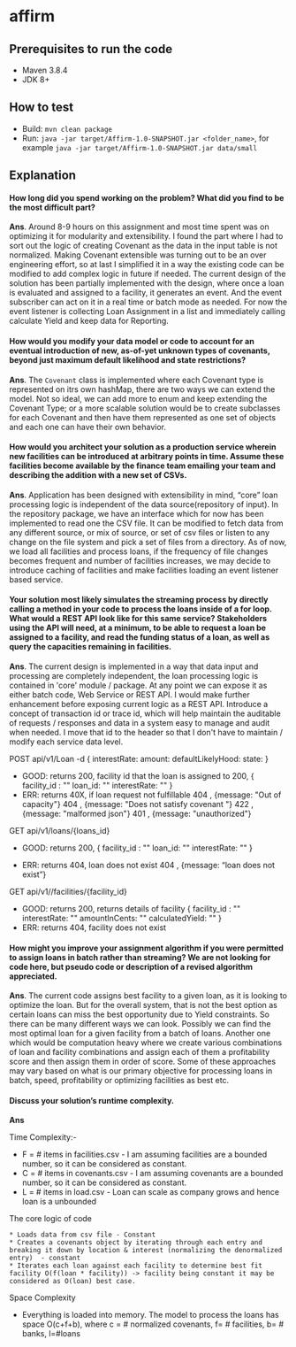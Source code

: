 # affirm


## Prerequisites to run the code

- Maven 3.8.4
- JDK 8+

## How to test
- Build: `mvn clean package`
- Run: `java -jar target/Affirm-1.0-SNAPSHOT.jar <folder_name>`, for example `java -jar target/Affirm-1.0-SNAPSHOT.jar data/small` 

## Explanation

#### How long did you spend working on the problem? What did you find to be the most difficult part?

**Ans**. Around 8-9 hours on this assignment and most time spent was on optimizing it for modularity and extensibility. I found the part where I had to sort out the logic of creating Covenant as the data in the input table is not normalized. Making Covenant extensible was turning out to be an over engineering effort, so at last I simplified it in a way the existing code can be modified to add complex logic in future if needed. The current design of the solution has been partially implemented with the design, where once a loan is evaluated and assigned to a facility, it generates an event. And the event subscriber can act on it in a real time or batch mode as needed. For now the event listener is collecting Loan Assignment in a list and immediately calling calculate Yield and keep data for Reporting.

#### How would you modify your data model or code to account for an eventual introduction of new, as-of-yet unknown types of covenants, beyond just maximum default likelihood and state restrictions? 

**Ans**. The `Covenant` class is implemented where each Covenant type is represented on itrs own hashMap, there are two ways we can extend the model. Not so ideal, we can add more to enum and keep extending the Covenant Type; or a more scalable solution would be to create subclasses for each Covenant and then have them represented as one set of objects and each one can have their own behavior.

#### How would you architect your solution as a production service wherein new facilities can be introduced at arbitrary points in time. Assume these facilities become available by the finance team emailing your team and describing the addition with a new set of CSVs. 

**Ans**. Application has been designed with extensibility in mind, “core” loan processing logic is independent of the data source(repository of input). In the repository package, we have an interface which for now has been implemented to read one the CSV file. It can be modified to fetch data from any different source, or mix of source, or set of csv files or listen to any change on the file system and pick a set of files from a directory. As of now, we load all facilities and process loans, if the frequency of file changes becomes frequent and number of facilities increases, we may decide to introduce caching of facilities and make facilities loading an event listener based service.

#### Your solution most likely simulates the streaming process by directly calling a method in your code to process the loans inside of a for loop. What would a REST API look like for this same service? Stakeholders using the API will need, at a minimum, to be able to request a loan be assigned to a facility, and read the funding status of a loan, as well as query the capacities remaining in facilities. 

**Ans**. The current design is implemented in a way that data input and processing are completely independent, the loan processing logic is contained in 'core' module / package. At any point we can expose it as either batch code, Web Service or REST API. I would make further enhancement before exposing current logic as a REST API. Introduce a concept of transaction id or trace id, which will help maintain the auditable of requests / responses and data in a system easy to manage and audit when needed. I move that id to the header so that I don't have to maintain / modify each service data level. 


POST api/v1/Loan
  -d {
    interestRate: <float>
    amount: <int>
    defaultLikelyHood: <float>
    state: <str>
  }
  - GOOD: returns 200, facility id that the loan is assigned to 
		200, {
	                facility_id : ""
	                loan_id: ""
	                interestRate: ""
	             }
  - ERR: returns 40X, if loan request not fulfillable
			404 , {message: "Out of capacity"}
			404 , {message: "Does not satisfy covenant <cov details>"}
			422 , {message: "malformed json"}
			401 , {message: "unauthorized"}

  GET api/v1/loans/{loans_id}
  - GOOD: returns 200, {
	                facility_id : ""
	                loan_id: ""
	                interestRate: ""
	             }
	
  - ERR: returns 404, loan does not exist
                     404 , {message: “loan does not exist”}

  GET api/v1//facilities/{facility_id}
  - GOOD: returns 200, returns details of facility
		     {
	                facility_id : ""
	                interestRate: ""
	                amountInCents: ""
	                calculatedYield: ""
	             }
  - ERR: returns 404, facility does not exist
	
#### How might you improve your assignment algorithm if you were permitted to assign loans in batch rather than streaming? We are not looking for code here, but pseudo code or description of a revised algorithm appreciated.

**Ans**. The current code assigns best facility to a given loan, as it is looking to optimize the loan. But for the overall system, that is not the best option as certain loans can miss the best opportunity due to Yield constraints. So there can be many different ways we can look. Possibly we can find the most optimal loan for a given facility from a batch of loans. Another one which would be computation heavy where we create various combinations of loan and facility combinations and assign each of them a profitability score and then assign them in order of score. Some of these approaches may vary based on what is our primary objective for processing loans in batch, speed, profitability or optimizing facilities as best etc.
	
####  Discuss your solution’s runtime complexity.

**Ans**

Time Complexity:- 
	
* F = # items in facilities.csv - I am assuming facilities are a bounded number, so it can be considered as constant. 
* C = # items in covenants.csv - I am assuming covenants are a bounded number, so it can be considered as constant.
* L = # items in load.csv - Loan can scale as company grows and hence loan is a unbounded 
	
The core logic of code 

	* Loads data from csv file - Constant
	* Creates a covenants object by iterating through each entry and breaking it down by location & interest (normalizing the denormalized entry)  - constant
	* Iterates each loan against each facility to determine best fit facility O(f(loan * facility)) -> facility being constant it may be considered as O(loan) best case.

	
Space Complexity

* Everything is loaded into memory. The model to process the loans has space O(c+f+b), where c = # normalized covenants, f= # facilities, b= # banks, l=#loans	
